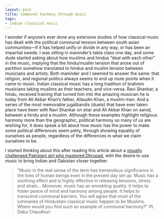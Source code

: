 ```yaml
---
layout: post
title: Communal harmony through music
tags:
- indian classical music
---
```

I wonder if anyone’s ever done any extensive studies of how classical music has dealt with the political communal tension between south asian communities—if it has helped unify or divide in any way, or has been an impartial swede. I was sitting in maninder’s tabla class one day, and some dude started asking about how muslims and hindus “deal with each other” in the music, implying that the hindu/muslim tension that arose out of partition somehow translated to hindus and muslim tension between musicians and artists. Both maninder and I seemed to answer the same: that religion, and regional politics always seems to end up mute points when it came to music. Indian classical music has a long tradition of brahmin musicians taking muslims as their teachers, and vice-versa. Ravi Shankar, a hindu, received training that turned him into the amazing musician he is today from Ali Akbar Khan’s father, Allaudin Khan, a muslim man. And a series of the most memorable jugalbandis (duets) that have ever taken place have been with Ravi Shankar on sitar and Ali Akbar Khan on sarod, between a hindu and a muslim. Although these examples highlight religious harmony more than the geographic, political harmony so many of us are wishing for, it does speak a bit about how music has the power to make some political differences seem petty, through showing equality of ourselves as people, regardless of the differences in what we claim ourselves to be.

I started thinking about this after reading this article about a [visually challenged Pakistani girl who mastered Dhrupad](http://onlypunjab.com/fullstory2k5-insight-news-status-2-newsID-1992.html), with the desire to use music to bring Indian and Oakistan closer together.

> 
> ”Music in the real sense of the term has tremendous significance in the lives of human beings even in the present day set up. Music has a soothing effect and is highly effective in releasing tensions, stress and strain... Moreover, music has an ennobling quality. It helps to foster peace of mind and harmony among people. It helps to transcend communal barriers. You will agree that most of the luminaries of Hindustani classical music happen to be Muslims. Where would you find such an example of communal harmony?" Pt. Debu Chaudhuri
> 
